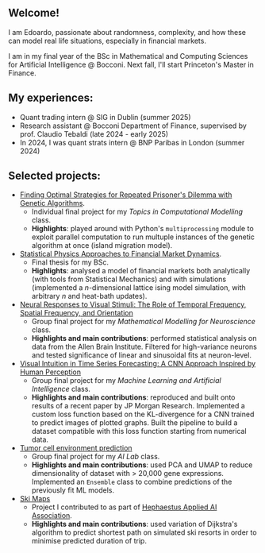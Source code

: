 ## Welcome!
I am Edoardo, passionate about randomness, complexity, and how these can model real life situations, especially in financial markets.

I am in my final year of the BSc in Mathematical and Computing Sciences for Artificial Intelligence @ Bocconi. Next fall, I'll start Princeton's Master in Finance.

## My experiences:
- Quant trading intern @ SIG in Dublin (summer 2025)
- Research assistant @ Bocconi Department of Finance, supervised by prof. Claudio Tebaldi (late 2024 - early 2025)
- In 2024, I was quant strats intern @ BNP Paribas in London (summer 2024)

## Selected projects:
- [Finding Optimal Strategies for Repeated Prisoner's Dilemma with Genetic Algorithms](https://github.com/eghirardo/genetic-prisoners-dilemma).
  - Individual final project for my _Topics in Computational Modelling_ class.
  - __Highlights__: played around with Python's `multiprocessing` module to exploit parallel computation to run multuple instances of the genetic algorithm at once (island migration model).
- [Statistical Physics Approaches to Financial Market Dynamics](https://github.com/eghirardo/ising-markets).
  - Final thesis for my BSc.
  - __Highlights__: analysed a model of financial markets both analytically (with tools from Statistical Mechanics) and with simulations (implemented a $n$-dimensional lattice ising model simulation, with arbitrary $n$ and heat-bath updates).
- [Neural Responses to Visual Stimuli: The Role of Temporal Frequency, Spatial Frequency, and Orientation](https://github.com/FilippoRonzino/mathematical-modelling-for-neuroscience)
  - Group final project for my _Mathematical Modelling for Neuroscience_ class.
  - __Highlights and main contributions__: performed statistical analysis on data from the Allen Brain Institute. Filtered for high-variance neurons and tested significance of linear and sinusoidal fits at neuron-level.
- [Visual Intuition in Time Series Forecasting: A CNN Approach Inspired by Human Perception](https://github.com/FilippoRonzino/machine-learning-and-artificial-intelligence)
  - Group final project for my _Machine Learning and Artificial Intelligence_ class.
  - __Highlights and main contributions__: reproduced and built onto results of a recent paper by JP Morgan Research. Implemented a custom loss function based on the KL-divergence for a CNN trained to predict images of plotted graphs. Built the pipeline to build a dataset compatible with this loss function starting from numerical data.
- [Tumor cell environment prediction](https://github.com/eghirardo/ai_lab)
  - Group final project for my _AI Lab_ class.
  - __Highlights and main contributions__: used PCA and UMAP to reduce dimensionality of dataset with > 20,000 gene expressions. Implemented an `Ensemble` class to combine predictions of the previously fit ML models.
- [Ski Maps](https://github.com/Hephaestus-AI-Association/ski_maps)
  - Project I contributed to as part of [Hephaestus Applied AI Association](https://github.com/Hephaestus-AI-Association).
  - __Highlights and main contributions__: used variation of Dijkstra's algorithm to predict shortest path on simulated ski resorts in order to minimise predicted duration of trip.
